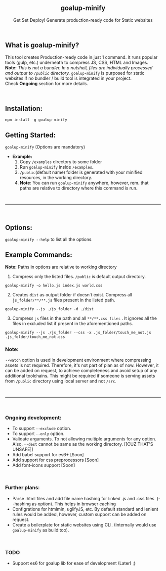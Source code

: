 <p align="center">
  <h2 align="center">goalup-minify</h2>
  <p align="center">Get Set Deploy! Generate production-ready code for Static websites</p>
</p>


<br />

## What is goalup-minify?
This tool creates Production-ready code in just 1 command. It runs popular tools (gulp, etc.) underneath to compress JS, CSS, HTML and Images. **Note:** *This is not a bundler. In a nutshell, files are individually processed and output to `/public` directory.* `goalup-minify` is purposed for static websites if no bundler / build tool is integrated in your project.
<br />
Check **Ongoing** section for more details.

<br />

## Installation:

`npm install -g goalup-minify`

## Getting Started:

`goalup-minify` (Options are mandatory)

- **Example:**
	1. Copy `/examples` directory to some folder
	2. Run `goalup-minify` inside `/examples`.
	3. `/public`(default name) folder is generated with your minified resources, in the working directory.
	4. **Note:** You can run `goalup-minify` anywhere, however, rem. that paths are relative to  directory where this command is run.

<br />

-----

<br />

## Options:

`goalup-minify --help` to list all the options


## Example Commands:
**Note:** Paths in options are relative to working directory

1. Compress only the listed files. `/public` is default output directory.

`goalup-minify -o hello.js index.js world.css`


2. Creates `dist` as output folder if doesn't exist. Compress all `js_folder/**/**.js` files present in the listed path.

`goalup-minify --js ./js_folder -d ./dist`

3. Compress `js` files in the path and all `**/**.css files` . It ignores all the files in excluded list if present in the aforementioned paths.

`goalup-minify --js ./js_folder --css -x .js_folder/touch_me_not.js .js_folder/touch_me_not.css`


### Note:
`--watch` option is used in development environment where compressing assets is not required. Therefore, it's not part of plan as of now. However, it can be added on request, to achieve completeness and avoid setup of any additional toolchains. This might be required if someone is serving assets from `/public` directory using local server and not `/src`.

<br />

-----

<br />

### Ongoing development:
- To support `--exclude` option.
- To support `--only` option.
- Validate arguments. To not allowing multiple arguments for any option. Also, `--dest` cannot be same as the working directory. [[CUZ THAT'S UNSAFE]]
- Add babel support for es6+ [Soon]
- Add support for css preprocessors [Soon]
- Add font-icons support [Soon]

<br />

### Further plans:
- Parse .html files and add file name hashing for linked .js and .css files. (--hashing as option). This helps in browser caching
- Configrations for htmlmin, uglifyJS, etc. By default standard and lenient rules would be added, however, custom support can be added on request.
- Create a boilerplate for static websites using CLI. (Internally would use `goalup-minify` as build too).

<br />

### TODO
- Support es6 for goalup lib for ease of development (Later) ;)
